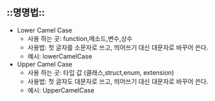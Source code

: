 ## ::명명법::

- Lower Camel Case
  - 사용 하는 곳: function,메소드,변수,상수
  - 사용법: 첫 글자를 소문자로 쓰고, 띄어쓰기 대신 대문자로 바꾸어 쓴다.
  - 예시: lowerCamelCase
- Upper Camel Case
  - 사용 하는 곳: 타입 값 (클래스,struct,enum, extension)
  - 사용법: 첫 글자도 대문자로 쓰고, 띄어쓰기 대신 대문자로 바꾸어 쓴다.
  - 예시: UpperCamelCase

